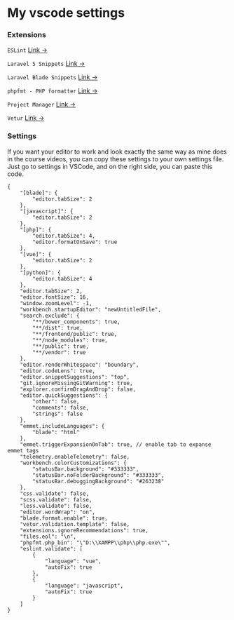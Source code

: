 # My vscode settings


### Extensions

`ESLint` [Link &rarr;](https://marketplace.visualstudio.com/items?itemName=dbaeumer.vscode-eslint)

`Laravel 5 Snippets` [Link &rarr;](https://marketplace.visualstudio.com/items?itemName=onecentlin.laravel5-snippets)

`Laravel Blade Snippets` [Link &rarr;](https://marketplace.visualstudio.com/items?itemName=onecentlin.laravel-blade)

`phpfmt - PHP formatter` [Link &rarr;](https://marketplace.visualstudio.com/items?itemName=kokororin.vscode-phpfmt)

`Project Manager` [Link &rarr;](https://marketplace.visualstudio.com/items?itemName=alefragnani.project-manager)

`Vetur` [Link &rarr;](https://marketplace.visualstudio.com/items?itemName=octref.vetur)

### Settings

If you want your editor to work and look exactly the same way as mine does in the course videos, you can copy these settings to your own settings file. Just go to settings in VSCode, and on the right side, you can paste this code.

```
{
    "[blade]": {
        "editor.tabSize": 2
    },
    "[javascript]": {
        "editor.tabSize": 2
    },
    "[php]": {
        "editor.tabSize": 4,
        "editor.formatOnSave": true
    },
    "[vue]": {
        "editor.tabSize": 2
    },
    "[python]": {
        "editor.tabSize": 4
    },
    "editor.tabSize": 2,
    "editor.fontSize": 16,
    "window.zoomLevel": -1,
    "workbench.startupEditor": "newUntitledFile",
    "search.exclude": {
        "**/bower_components": true,
        "**/dist": true,
        "**/frontend/public": true,
        "**/node_modules": true,
        "**/public": true,
        "**/vendor": true
    },
    "editor.renderWhitespace": "boundary",
    "editor.codeLens": true,
    "editor.snippetSuggestions": "top",
    "git.ignoreMissingGitWarning": true,
    "explorer.confirmDragAndDrop": false,
    "editor.quickSuggestions": {
        "other": false,
        "comments": false,
        "strings": false
    },
    "emmet.includeLanguages": {
        "blade": "html"
    },
    "emmet.triggerExpansionOnTab": true, // enable tab to expanse emmet tags
    "telemetry.enableTelemetry": false,
    "workbench.colorCustomizations": {
        "statusBar.background": "#333333",
        "statusBar.noFolderBackground": "#333333",
        "statusBar.debuggingBackground": "#263238"
    },
    "css.validate": false,
    "scss.validate": false,
    "less.validate": false,
    "editor.wordWrap": "on",
    "blade.format.enable": true,
    "vetur.validation.template": false,
    "extensions.ignoreRecommendations": true,
    "files.eol": "\n",
    "phpfmt.php_bin": "\"D:\\XAMPP\\php\\php.exe\"",
    "eslint.validate": [
        {
            "language": "vue",
            "autoFix": true
        },
        {
            "language": "javascript",
            "autoFix": true
        }
    ]
}
```
